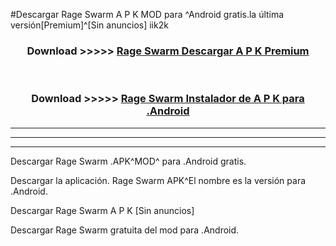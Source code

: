 #Descargar Rage Swarm  A P K MOD para ^Android gratis.la última versión[Premium]^[Sin anuncios] iik2k



<div align="center">
<h3>Download >>>>> <a href="https://es-web.web.app/?es= Rage Swarm ">Rage Swarm  Descargar A P K Premium</a></h3><br>

<h3>Download >>>>> <a href="https://es-web.web.app/?es= Rage Swarm ">Rage Swarm  Instalador de A P K para .Android</a></h3>
</div>


----------------------------------------------------------

----------------------------------------------------------

----------------------------------------------------------

Descargar Rage Swarm  .APK^MOD^ para .Android gratis.

Descargar la aplicación. Rage Swarm  APK^El nombre es la versión para .Android.

Descargar Rage Swarm  A P K [Sin anuncios]

Descargar Rage Swarm  gratuita del mod para .Android.